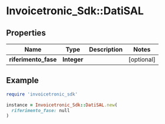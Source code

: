 # Invoicetronic_Sdk::DatiSAL

## Properties

| Name | Type | Description | Notes |
| ---- | ---- | ----------- | ----- |
| **riferimento_fase** | **Integer** |  | [optional] |

## Example

```ruby
require 'invoicetronic_sdk'

instance = Invoicetronic_Sdk::DatiSAL.new(
  riferimento_fase: null
)
```

